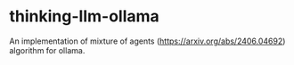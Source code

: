# thinking-llm-ollama
An implementation of mixture of agents (https://arxiv.org/abs/2406.04692) algorithm for ollama.
